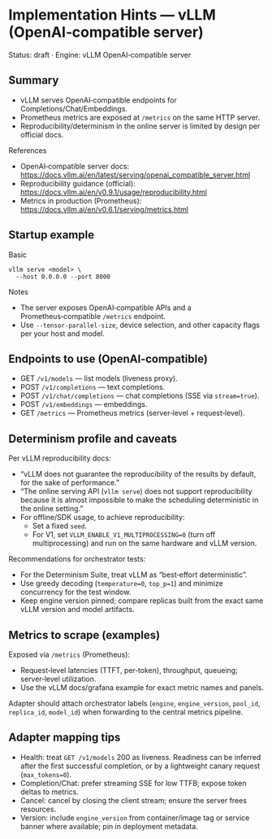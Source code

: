 # Implementation Hints — vLLM (OpenAI‑compatible server)

Status: draft · Engine: vLLM OpenAI‑compatible server

## Summary

- vLLM serves OpenAI‑compatible endpoints for Completions/Chat/Embeddings.
- Prometheus metrics are exposed at `/metrics` on the same HTTP server.
- Reproducibility/determinism in the online server is limited by design per official docs.

References

- OpenAI‑compatible server docs: <https://docs.vllm.ai/en/latest/serving/openai_compatible_server.html>
- Reproducibility guidance (official): <https://docs.vllm.ai/en/v0.9.1/usage/reproducibility.html>
- Metrics in production (Prometheus): <https://docs.vllm.ai/en/v0.6.1/serving/metrics.html>

## Startup example

Basic

```
vllm serve <model> \
  --host 0.0.0.0 --port 8000
```

Notes

- The server exposes OpenAI‑compatible APIs and a Prometheus‑compatible `/metrics` endpoint.
- Use `--tensor-parallel-size`, device selection, and other capacity flags per your host and model.

## Endpoints to use (OpenAI‑compatible)

- GET `/v1/models` — list models (liveness proxy).
- POST `/v1/completions` — text completions.
- POST `/v1/chat/completions` — chat completions (SSE via `stream=true`).
- POST `/v1/embeddings` — embeddings.
- GET `/metrics` — Prometheus metrics (server‑level + request‑level).

## Determinism profile and caveats

Per vLLM reproducibility docs:

- “vLLM does not guarantee the reproducibility of the results by default, for the sake of performance.”
- “The online serving API (`vllm serve`) does not support reproducibility because it is almost impossible to make the scheduling deterministic in the online setting.”
- For offline/SDK usage, to achieve reproducibility:
  - Set a fixed `seed`.
  - For V1, set `VLLM_ENABLE_V1_MULTIPROCESSING=0` (turn off multiprocessing) and run on the same hardware and vLLM version.

Recommendations for orchestrator tests:

- For the Determinism Suite, treat vLLM as “best‑effort deterministic”.
- Use greedy decoding (`temperature=0`, `top_p=1`) and minimize concurrency for the test window.
- Keep engine version pinned; compare replicas built from the exact same vLLM version and model artifacts.

## Metrics to scrape (examples)

Exposed via `/metrics` (Prometheus):

- Request‑level latencies (TTFT, per‑token), throughput, queueing; server‑level utilization.
- Use the vLLM docs/grafana example for exact metric names and panels.

Adapter should attach orchestrator labels (`engine`, `engine_version`, `pool_id`, `replica_id`, `model_id`) when forwarding to the central metrics pipeline.

## Adapter mapping tips

- Health: treat `GET /v1/models` 200 as liveness. Readiness can be inferred after the first successful completion, or by a lightweight canary request (`max_tokens=0`).
- Completion/Chat: prefer streaming SSE for low TTFB; expose token deltas to metrics.
- Cancel: cancel by closing the client stream; ensure the server frees resources.
- Version: include `engine_version` from container/image tag or service banner where available; pin in deployment metadata.
